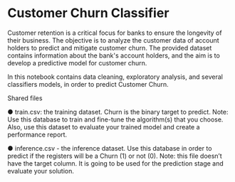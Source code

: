 # Customer Churn Classifier
Customer retention is a critical focus for banks to ensure the longevity of their business. The
objective is to analyze the customer data of account holders to predict and mitigate customer
churn. The provided dataset contains information about the bank's account holders, and the
aim is to develop a predictive model for customer churn.

In this notebook contains data cleaning, exploratory analysis, and several
classifiers models, in order to predict Customer Churn.

Shared files

● train.csv: the training dataset. Churn is the binary target to predict.
Note: Use this database to train and fine-tune the algorithm(s) that you choose. Also,
use this dataset to evaluate your trained model and create a performance report.

● inference.csv - the inference dataset. Use this database in order to predict if the
registers will be a Churn (1) or not (0).
Note: this file doesn’t have the target column. It is going to be used for the prediction
stage and evaluate your solution.
